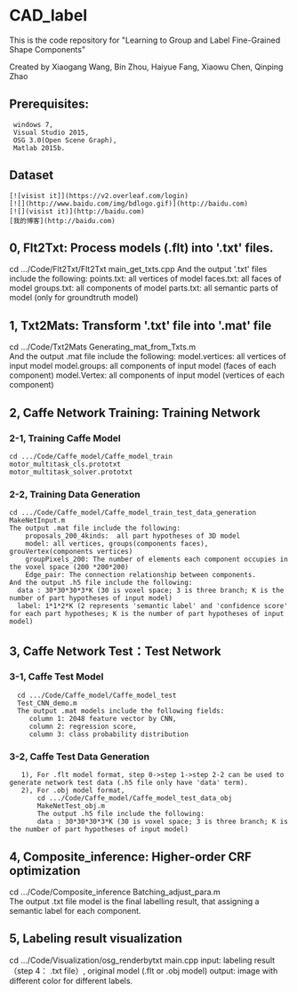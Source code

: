 # CAD_label

This is the code repository for "Learning to Group and Label Fine-Grained Shape Components”

Created by Xiaogang Wang, Bin Zhou, Haiyue Fang, Xiaowu Chen, Qinping Zhao


## Prerequisites: 
     windows 7, 
     Visual Studio 2015, 
     OSG 3.0(Open Scene Graph),
     Matlab 2015b.
     
## Dataset 
    [![visist it]](https://v2.overleaf.com/login)
    [![](http://www.baidu.com/img/bdlogo.gif)](http://baidu.com)
    [![](visist it)](http://baidu.com)
    [我的博客](http://baidu.com)

## 0, Flt2Txt: Process models (.flt) into '.txt' files. 
   cd .../Code/Flt2Txt/Flt2Txt
   main_get_txts.cpp
   And the output '.txt' files include the following:
        points.txt:  all vertices of model
        faces.txt: all faces of model
        groups.txt: all components of model
        parts.txt: all semantic parts of model (only for groundtruth model)

## 1, Txt2Mats:  Transform  '.txt' file into '.mat' file
   cd .../Code/Txt2Mats
   Generating_mat_from_Txts.m    
   And the output .mat file include the following:
        model.vertices: all vertices of input model
        model.groups: all components of input model (faces of each component)
        model.Vertex: all components of input model (vertices of each component)

## 2, Caffe Network Training: Training Network   

   ### 2-1, Training Caffe Model  
    cd .../Code/Caffe_model/Caffe_model_train
    motor_multitask_cls.prototxt
    motor_multitask_solver.prototxt 
  
   ### 2-2, Training Data Generation
    cd .../Code/Caffe_model/Caffe_model_train_test_data_generation
    MakeNetInput.m
    The output .mat file include the following:
        proposals_200_4kinds:  all part hypotheses of 3D model
        model: all vertices, groups(components faces), grouVertex(components vertices)
        groupPixels_200: The number of elements each component occupies in the voxel space (200 *200*200)
        Edge_pair: The connection relationship between components.
    And the output .h5 file include the following:
      data : 30*30*30*3*K (30 is voxel space; 3 is three branch; K is the number of part hypotheses of input model)     
      label: 1*1*2*K (2 represents 'semantic label' and 'confidence score' for each part hypotheses; K is the number of part hypotheses of input model)
              
## 3, Caffe Network Test：Test Network 
  
   ### 3-1, Caffe Test Model
      cd .../Code/Caffe_model/Caffe_model_test 
      Test_CNN_demo.m
      The output .mat models include the following fields:
         column 1: 2048 feature vector by CNN,
         column 2: regression score,
         column 3: class probability distribution
     
   ### 3-2, Caffe Test Data Generation
       1), For .flt model format, step 0->step 1->step 2-2 can be used to generate network test data (.h5 file only have 'data' term).
       2), For .obj model format, 
           cd .../Code/Caffe_model/Caffe_model_test_data_obj
           MakeNetTest_obj.m
           The output .h5 file include the following:
           data : 30*30*30*3*K (30 is voxel space; 3 is three branch; K is the number of part hypotheses of input model)        

## 4, Composite_inference:  Higher-order CRF optimization
   cd .../Code/Composite_inference
   Batching_adjust_para.m  
   The output .txt file model is the final labelling result, that assigning a semantic label for each component.


## 5, Labeling result visualization
   cd .../Code/Visualization/osg_renderbytxt
   main.cpp
   input: labeling result（step 4： .txt file）,  original model (.flt or .obj model)
   output: image with different color for different labels.
